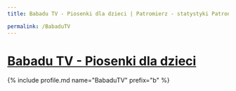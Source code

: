 ```yaml
---
title: Babadu TV - Piosenki dla dzieci | Patromierz - statystyki Patronite.pl

permalink: /BabaduTV
---
```


# [Babadu TV - Piosenki dla dzieci](https://patronite.pl/BabaduTV)

{% include profile.md name="BabaduTV" prefix="b" %}
